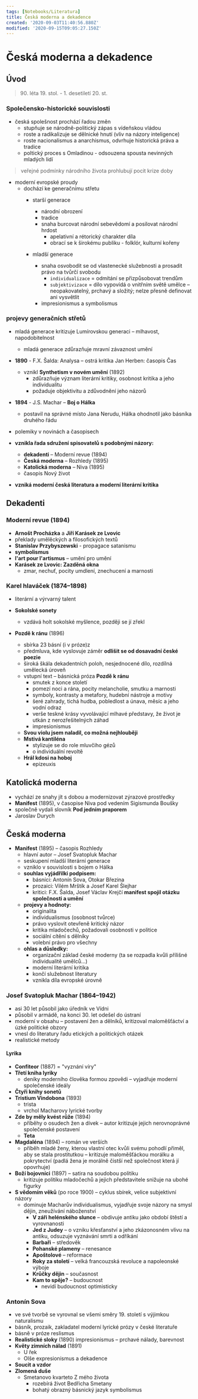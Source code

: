 ```yaml
---
tags: [Notebooks/Literatura]
title: Česká moderna a dekadence
created: '2020-09-03T11:40:56.880Z'
modified: '2020-09-15T09:05:27.150Z'
---
```


# Česká moderna a dekadence
## Úvod
> 90. léta 19. stol. - 1. desetiletí 20. st.
### Společensko-historické souvislosti
- česká spolešnost prochází řadou změn
  - stupňuje se národně-politický zápas s vídeňskou vládou
  - roste a radikalizuje se dělnické hnutí (vliv na názory inteligence)
  - roste nacionalismus a anarchismus, odvrhuje historická práva a tradice 
  - poltický proces s Omladinou - odsouzena spousta nevinných mladých lidí
> veřejné podmínky národního života prohlubují pocit krize doby
- moderní evropské proudy
  - dochází ke generačnímu střetu
    - starší generace
      - národní obrození
      - tradice
      - snaha burcovat národní sebevědomí a posilovat národní hrdost
        - apelativní a rétorický charakter díla
        - obrací se k širokému publiku - folklór, kulturní kořeny

    - mladší generace
      - snaha osvobodit se od vlastenecké služebnosti a prosadit právo na tvůrčí svobodu
        - `individualizace` = odmítání se přizpůsobovat trendům
        - `subjektivizace` = dílo vypovídá o vnitřním světě umělce – neopakovatelný, prchavý a složitý; nelze přesně definovat ani vysvětlit
      - impresionismus a symbolismus
### projevy generačních střetů
- mladá generace kritizuje Lumírovskou generaci – mlhavost, napodobitelnost
  - mladá generace zdůrazňuje mravní závaznost umění
- __1890__ - F.X. Šalda: Analysa – ostrá kritika Jan Herben: časopis Čas
  - vznikl __Synthetism v novém umění__ (1892)
    - zdůrazňuje význam literární kritiky, osobnost kritika a jeho individualitu
    - požaduje objektivitu a zdůvodnění jeho názorů
- __1894__ - J.S. Machar – __Boj o Hálka__
  - postavil na správné místo Jana Nerudu, Hálka ohodnotil jako básníka druhého řádu
- polemiky v novinách a časopisech
- __vznikla řada sdružení spisovatelů s podobnými názory:__
  - __dekadenti__ – Moderní revue (1894)
  - __Česká moderna__ – Rozhledy (1895)
  - __Katolická moderna__ – Niva (1895)
  - časopis Nový život

- __vzniká moderní česká literatura a moderní literární kritika__

## Dekadenti
### Moderní revue (1894)
  - __Arnošt Procházka__ a __Jiří Karásek ze Lvovic__
- překlady umělěckých a filosofických textů
- __Stanislav Przybyszewski__ - propagace satanismu
- __symbolismus__
- __l'art pour l'artismus__ – umění pro umění
- __Karásek ze Lvovic: Zazděná okna__
  - zmar, nechuť, pocity umdlení, znechucení a marnosti

### Karel hlaváček (1874–1898)
- literární a výrvarný talent

- __Sokolské sonety__
  - vzdává holt sokolské myšlence, později se jí zřekl
- __Pozdě k ránu__ (1896)
  - sbírka 23 básní (i v próze)z
  - předmluva, kde vyslovuje záměr __odlišit se od dosavadní české poezie__
  - široká škála dekadentních poloh, nesjednocené dílo, rozdílná umělecká úroveň
  - vstupní text – básnická próza __Pozdě k ránu__
    - smutek z konce století
    - pomezí noci a rána, pocity melancholie, smutku a marnosti
    - symboly, kontrasty a metafory, hudební nástroje a motivy
    - šeré zahrady, tichá hudba, pobledlost a únava, měsíc a jeho vodní odraz
    - verše teskné krásy vyvolávající mlhavé představy, že život je utkán z nerozřešitelných záhad
    - impresionismus
  - __Svou violu jsem naladil, co možná nejhlouběji__
  - __Mstivá kantiléna__
    - stylizuje se do role mluvčiho gézů 
    - o individuální revoltě
  - __Hrál kdosi na hoboj__
    - epizeuxis

## Katolická moderna 
- vychází ze snahy jít s dobou a modernizovat zýrazové prostředky
- __Manifest__ (1895), v časopise Niva pod vedením Sigismunda Boušky
- společně vydali slovník __Pod jedním praporem__
- Jaroslav Durych

## Česká moderna 
- __Manifest__ (1895) – časopis Rozhledy
  - hlavní autor – Josef Svatopluk Machar
  - seskupení mladší literární generace
  - vzniklo v souvislosti s bojem o Hálka
  - __souhlas vyjádřilki podpisem:__
    - básníci: Antonín Sova, Otokar Březina
    - prozaici: Vilém Mrštík a Josef Karel Šlejhar
    - kritici: F.X. Šalda, Josef Václav Krejčí
  __manifest spojil otázku společnosti a umění__
  - __projevy a hodnoty:__
    - originalita
    - individualismus (osobnost tvůrce)
    - právo vyslovit otevřeně kritický názor
    - kritika mladočechů, požadovali osobnosti v politice
    - sociální cítění s dělníky 
    - volební právo pro všechny
  - __ohlas a důsledky:__
    - organizační základ české moderny (ta se rozpadla kvůli přílišné individualitě umělců...)
    - moderní literární kritika
    - končí služebnost literatury
    - vznikla díla evropské úrovně
### Josef Svatopluk Machar (1864–1942)
- asi 30 let působil jako úředník ve Vídni
- působil v armádě, na konci 30. let odešel do ústraní
- moderní v obsahu – postavení žen a dělníků, kritizoval maloměšťáctví a úzké politické obzory
- vnesl do literatury řadu etických a politických otázek 
- realistické metody
#### Lyrika
- __Confiteor__ (1887)
  = "vyznání víry"
- __Třetí kniha lyriky__
  - deníky moderního člověka formou zpovědi – vyjadřuje moderní společenské ideály
- __Čtyři knihy sonetů__
- __Tristium Vindobona__ (1893)
  - trista
  - vrchol Macharovy lyrické tvorby
- __Zde by měly kvést růže__ (1894)
  - příběhy o osudech žen a dívek – autor kritizuje jejich nerovnoprávné společenské postavení
  - __Teta__
- __Magdaléna__ (1894) – román ve verších
  - příběh mladé ženy, kterou vlastní otec kvůli svému pohodlí přiměl, aby se stala prostitutkou – kritizuje maloměšťáckou morálku a pokrytectví (padlá žena je morálně čistší než společnost která jí opovrhuje)
- __Boží bojovníci__ (1897) – satira na soudobou politiku
  - kritizuje politiku mladočechů a jejich představitele snižuje na ubohé figurky
- __S vědomím věků__ (po roce 1900) – cyklus sbírek, velice subjektivní názory
  - dominuje Macharův individualismus, vyjadřuje svoje názory na smysl dějin, zneužívání náboženství
    - __V záři helénského slunce__ – obdivuje antiku jako období štěstí a vyrovnanosti
    - __Jed z Judey__ – o vzniku křesťanství a jeho zkázonosném vlivu na antiku, odsuzuje vyznávání smrti a odříkání
    - __Barbaři__ – středověk
    - __Pohanské plameny__ – renesance
    - __Apoštolové__ – reformace
    - __Roky za století__ – velká francouzská revoluce a napoleonské výboje
    - __Krůčky dějin__ – současnost
    - __Kam to spěje?__ – budoucnost
      - nevidí budoucnost optimisticky
### Antonín Sova
- ve své tvorbě se vyrovnal se všemi směry 19. století s výjimkou naturalismu
- básník, prozaik, zakladatel moderní lyrické prózy v české literatuře
- básně v próze
reslismus
- __Realistické sloky__ (1890)
impresionismus – prchavé nálady, barevnost
- __Květy zimních nálad__ (1891)
  - U řek
  - Olše
expresionismus a dekadence
- __Soucit a vzdor__
- __Zlomená duše__
  - Smetanovo kvarteto Z mého života
    - rozebírá život Bedřicha Smetany
    - bohatý obrazný básnický jazyk
symbolismus 
